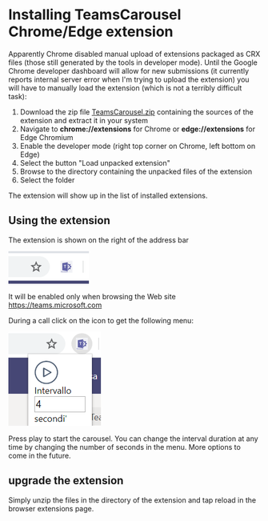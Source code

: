 # Installing TeamsCarousel Chrome/Edge extension

Apparently Chrome disabled manual upload of extensions packaged as CRX files (those still generated by the tools in developer mode). Until the Google Chrome developer dashboard will allow for new submissions (it currently reports internal server error when I'm trying to upload the extension) you will have to manually load the extension (which is not a terribly difficult task):

1. Download the zip file [TeamsCarousel.zip](https://github.com/Unipisa/TeamsCarousel/raw/master/packages/TeamsCarousel.zip) containing the sources of the extension and extract it in your system
2. Navigate to **chrome://extensions** for Chrome or **edge://extensions** for Edge Chromium
3. Enable the developer mode (right top corner on Chrome, left bottom on Edge)
4. Select the button "Load unpacked extension"
5. Browse to the directory containing the unpacked files of the extension
6. Select the folder

The extension will show up in the list of installed extensions.

## Using the extension

The extension is shown on the right of the address bar

![Image](https://github.com/Unipisa/TeamsCarousel/raw/master/img/img1.png)

It will be enabled only when browsing the Web site https://teams.microsoft.com

During a call click on the icon to get the following menu:

![Image](https://github.com/Unipisa/TeamsCarousel/raw/master/img/img2.png)

Press play to start the carousel. You can change the interval duration at any time by changing the number of seconds in the menu. More options to come in the future.

## upgrade the extension

Simply unzip the files in the directory of the extension and tap reload in the browser extensions page.